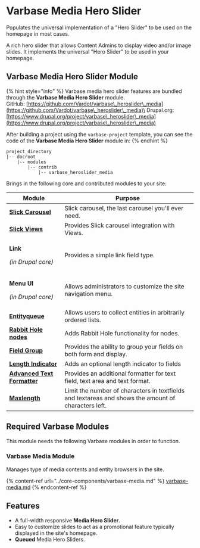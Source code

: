 # Varbase Media Hero Slider

Populates the universal implementation of a "Hero Slider" to be used on the homepage in most cases.

A rich hero slider that allows Content Admins to display video and/or image slides. It implements the universal "Hero Slider" to be used in your homepage.

## Varbase Media Hero Slider Module

{% hint style="info" %}
Varbase media hero slider features are bundled through the **Varbase Media Hero Slider** module.\
GitHub: [https://github.com/Vardot/varbase\_heroslider\_media](https://github.com/Vardot/varbase\_heroslider\_media)\
Drupal.org: [https://www.drupal.org/project/varbase\_heroslider\_media](https://www.drupal.org/project/varbase\_heroslider\_media)

After building a project using the `varbase-project` template, you can see the code of the **Varbase Media Hero Slider** module in:
{% endhint %}

```
project_directory
|-- docroot
    |-- modules
        |-- contrib
            |-- varbase_heroslider_media
```

Brings in the following core and contributed modules to your site:

| Module                                                                                          | Purpose                                                                                             |
| ----------------------------------------------------------------------------------------------- | --------------------------------------------------------------------------------------------------- |
| ****[**Slick Carousel**](https://www.drupal.org/project/slick)****                              | Slick carousel, the last carousel you'll ever need.                                                 |
| ****[**Slick Views**](https://www.drupal.org/project/slick\_views)****                          | Provides Slick carousel integration with Views.                                                     |
| <p><strong>Link</strong></p><p><em>(in Drupal core)</em></p>                                    | Provides a simple link field type.                                                                  |
| <p><strong>Menu UI</strong></p><p><em>(in Drupal core)</em></p>                                 | Allows administrators to customize the site navigation menu.                                        |
| ****[**Entityqueue**](https://www.drupal.org/project/entityqueue)****                           | Allows users to collect entities in arbitrarily ordered lists.                                      |
| ****[**Rabbit Hole nodes**](https://www.drupal.org/project/rabbit\_hole)****                    | Adds Rabbit Hole functionality for nodes.                                                           |
| ****[**Field Group**](https://www.drupal.org/project/field\_group)****                          | Provides the ability to group your fields on both form and display.                                 |
| ****[**Length Indicator**](https://www.drupal.org/project/length\_indicator)****                | Adds an optional length indicator to fields                                                         |
| ****[**Advanced Text Formatter**](https://www.drupal.org/project/advanced\_text\_formatter)**** | Provides an additional formatter for text field, text area and text format.                         |
| ****[**Maxlength**](https://www.drupal.org/project/maxlength)****                               | Limit the number of characters in textfields and textareas and shows the amount of characters left. |

## Required Varbase Modules

This module needs the following Varbase modules in order to function.

### Varbase Media Module

Manages type of media contents and entity browsers in the site.

{% content-ref url="../core-components/varbase-media.md" %}
[varbase-media.md](../core-components/varbase-media.md)
{% endcontent-ref %}

## Features

* A full-width responsive **Media Hero Slider**.
* Easy to customize slides to act as a promotional feature typically displayed in the site's homepage.
* **Queued** Media Hero Sliders.



